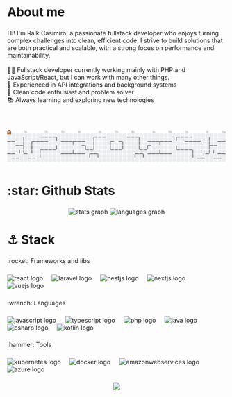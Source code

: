 <h1 align="left">About me</h1>

###

<p align="left">Hi! I'm Raik Casimiro, a passionate fullstack developer who enjoys turning complex challenges into clean, efficient code. I strive to build solutions that are both practical and scalable, with a strong focus on performance and maintainability.</br></br>👨‍💻 Fullstack developer currently working mainly with PHP and JavaScript/React, but I can work with many other things.</br>🔌 Experienced in API integrations and background systems</br>🧹 Clean code enthusiast and problem solver  </br>📚 Always learning and exploring new technologies</br>
</p>

###

<h1 align="left"></h1>

###

<br clear="both">

<picture>
  <source media="(prefers-color-scheme: dark)" srcset="https://raw.githubusercontent.com/raik-casimiro/raik-casimiro/output/pacman-contribution-graph-dark.svg">
  <source media="(prefers-color-scheme: light)" srcset="https://raw.githubusercontent.com/raik-casimiro/raik-casimiro/output/pacman-contribution-graph.svg">
  <img alt="pacman contribution graph" src="https://raw.githubusercontent.com/raik-casimiro/raik-casimiro/output/pacman-contribution-graph.svg">
</picture>

###

<h1 align="left">:star: Github Stats</h1>

###

<div align="center">
  <img src="https://github-readme-stats.vercel.app/api?username=raik-casimiro&hide_title=false&hide_rank=false&show_icons=true&include_all_commits=true&count_private=true&disable_animations=false&theme=dracula&locale=en&hide_border=false&order=1" height="150" alt="stats graph"  />
  <img src="https://github-readme-stats.vercel.app/api/top-langs?username=raik-casimiro&locale=en&hide_title=false&layout=compact&card_width=320&langs_count=5&theme=dracula&hide_border=false&order=2" height="150" alt="languages graph"  />
</div>

###

<h1 align="left">⚓ Stack</h1>

###

<p align="left">:rocket: Frameworks and libs</p>

###

<div align="left">
  <img src="https://skillicons.dev/icons?i=react" height="40" alt="react logo"  />
  <img width="12" />
  <img src="https://skillicons.dev/icons?i=laravel" height="40" alt="laravel logo"  />
  <img width="12" />
  <img src="https://skillicons.dev/icons?i=nestjs" height="40" alt="nestjs logo"  />
  <img width="12" />
  <img src="https://skillicons.dev/icons?i=nextjs" height="40" alt="nextjs logo"  />
  <img width="12" />
  <img src="https://skillicons.dev/icons?i=vue" height="40" alt="vuejs logo"  />
</div>

###

<p align="left">:wrench: Languages</p>

###

<div align="left">
  <img src="https://skillicons.dev/icons?i=js" height="40" alt="javascript logo"  />
  <img width="12" />
  <img src="https://skillicons.dev/icons?i=ts" height="40" alt="typescript logo"  />
  <img width="12" />
  <img src="https://skillicons.dev/icons?i=php" height="40" alt="php logo"  />
  <img width="12" />
  <img src="https://skillicons.dev/icons?i=java" height="40" alt="java logo"  />
  <img width="12" />
  <img src="https://skillicons.dev/icons?i=cs" height="40" alt="csharp logo"  />
  <img width="12" />
  <img src="https://skillicons.dev/icons?i=kotlin" height="40" alt="kotlin logo"  />
</div>

###

<p align="left">:hammer: Tools</p>

###

<div align="left">
  <img src="https://cdn.jsdelivr.net/gh/devicons/devicon/icons/kubernetes/kubernetes-plain.svg" height="40" alt="kubernetes logo"  />
  <img width="12" />
  <img src="https://skillicons.dev/icons?i=docker" height="40" alt="docker logo"  />
  <img width="12" />
  <img src="https://cdn.jsdelivr.net/gh/devicons/devicon/icons/amazonwebservices/amazonwebservices-line-wordmark.svg" height="40" alt="amazonwebservices logo"  />
  <img width="12" />
  <img src="https://cdn.jsdelivr.net/gh/devicons/devicon/icons/azure/azure-original.svg" height="40" alt="azure logo"  />
</div>

###

<div align="center">
  <img src="https://visitor-badge.laobi.icu/badge?page_id=raik-casimiro.raik-casimiro&"  />
</div>

###
